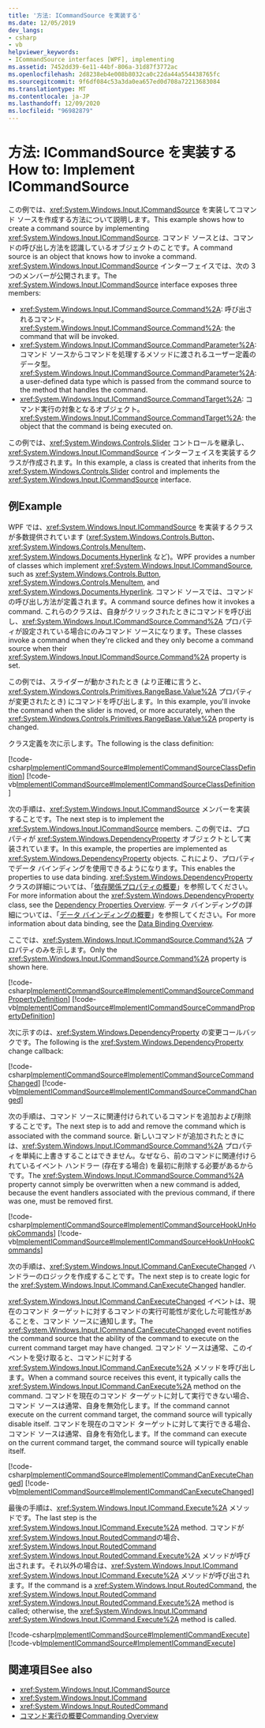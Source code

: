 ```yaml
---
title: '方法: ICommandSource を実装する'
ms.date: 12/05/2019
dev_langs:
- csharp
- vb
helpviewer_keywords:
- ICommandSource interfaces [WPF], implementing
ms.assetid: 7452dd39-6e11-44bf-806a-31d87f3772ac
ms.openlocfilehash: 2d8238eb4e008b8032ca0c22da44a554438765fc
ms.sourcegitcommit: 9f6df084c53a3da0ea657ed0d708a72213683084
ms.translationtype: MT
ms.contentlocale: ja-JP
ms.lasthandoff: 12/09/2020
ms.locfileid: "96982879"
---
```

# <a name="how-to-implement-icommandsource"></a><span data-ttu-id="a61a5-102">方法: ICommandSource を実装する</span><span class="sxs-lookup"><span data-stu-id="a61a5-102">How to: Implement ICommandSource</span></span>

<span data-ttu-id="a61a5-103">この例では、<xref:System.Windows.Input.ICommandSource> を実装してコマンド ソースを作成する方法について説明します。</span><span class="sxs-lookup"><span data-stu-id="a61a5-103">This example shows how to create a command source by implementing <xref:System.Windows.Input.ICommandSource>.</span></span> <span data-ttu-id="a61a5-104">コマンド ソースとは、コマンドの呼び出し方法を認識しているオブジェクトのことです。</span><span class="sxs-lookup"><span data-stu-id="a61a5-104">A command source is an object that knows how to invoke a command.</span></span> <span data-ttu-id="a61a5-105"><xref:System.Windows.Input.ICommandSource> インターフェイスでは、次の 3 つのメンバーが公開されます。</span><span class="sxs-lookup"><span data-stu-id="a61a5-105">The <xref:System.Windows.Input.ICommandSource> interface exposes three members:</span></span>

- <span data-ttu-id="a61a5-106"><xref:System.Windows.Input.ICommandSource.Command%2A>: 呼び出されるコマンド。</span><span class="sxs-lookup"><span data-stu-id="a61a5-106"><xref:System.Windows.Input.ICommandSource.Command%2A>: the command that will be invoked.</span></span>
- <span data-ttu-id="a61a5-107"><xref:System.Windows.Input.ICommandSource.CommandParameter%2A>: コマンド ソースからコマンドを処理するメソッドに渡されるユーザー定義のデータ型。</span><span class="sxs-lookup"><span data-stu-id="a61a5-107"><xref:System.Windows.Input.ICommandSource.CommandParameter%2A>: a user-defined data type which is passed from the command source to the method that handles the command.</span></span>
- <span data-ttu-id="a61a5-108"><xref:System.Windows.Input.ICommandSource.CommandTarget%2A>: コマンド実行の対象となるオブジェクト。</span><span class="sxs-lookup"><span data-stu-id="a61a5-108"><xref:System.Windows.Input.ICommandSource.CommandTarget%2A>: the object that the command is being executed on.</span></span>

<span data-ttu-id="a61a5-109">この例では、<xref:System.Windows.Controls.Slider> コントロールを継承し、<xref:System.Windows.Input.ICommandSource> インターフェイスを実装するクラスが作成されます。</span><span class="sxs-lookup"><span data-stu-id="a61a5-109">In this example, a class is created that inherits from the <xref:System.Windows.Controls.Slider> control and implements the  <xref:System.Windows.Input.ICommandSource> interface.</span></span>
  
## <a name="example"></a><span data-ttu-id="a61a5-110">例</span><span class="sxs-lookup"><span data-stu-id="a61a5-110">Example</span></span>

<span data-ttu-id="a61a5-111">WPF では、<xref:System.Windows.Input.ICommandSource> を実装するクラスが多数提供されています (<xref:System.Windows.Controls.Button>、<xref:System.Windows.Controls.MenuItem>、<xref:System.Windows.Documents.Hyperlink> など)。</span><span class="sxs-lookup"><span data-stu-id="a61a5-111">WPF provides a number of classes which implement <xref:System.Windows.Input.ICommandSource>, such as <xref:System.Windows.Controls.Button>, <xref:System.Windows.Controls.MenuItem>, and <xref:System.Windows.Documents.Hyperlink>.</span></span> <span data-ttu-id="a61a5-112">コマンド ソースでは、コマンドの呼び出し方法が定義されます。</span><span class="sxs-lookup"><span data-stu-id="a61a5-112">A command source defines how it invokes a command.</span></span> <span data-ttu-id="a61a5-113">これらのクラスは、自身がクリックされたときにコマンドを呼び出し、<xref:System.Windows.Input.ICommandSource.Command%2A> プロパティが設定されている場合にのみコマンド ソースになります。</span><span class="sxs-lookup"><span data-stu-id="a61a5-113">These classes invoke a command when they're clicked and they only become a command source when their <xref:System.Windows.Input.ICommandSource.Command%2A> property is set.</span></span>

<span data-ttu-id="a61a5-114">この例では、スライダーが動かされたとき (より正確に言うと、<xref:System.Windows.Controls.Primitives.RangeBase.Value%2A> プロパティが変更されたとき) にコマンドを呼び出します。</span><span class="sxs-lookup"><span data-stu-id="a61a5-114">In this example, you'll invoke the command when the slider is moved, or more accurately, when the <xref:System.Windows.Controls.Primitives.RangeBase.Value%2A> property is changed.</span></span>

<span data-ttu-id="a61a5-115">クラス定義を次に示します。</span><span class="sxs-lookup"><span data-stu-id="a61a5-115">The following is the class definition:</span></span>

[!code-csharp[ImplementICommandSource#ImplementICommandSourceClassDefinition](~/samples/snippets/csharp/VS_Snippets_Wpf/ImplementICommandSource/CSharp/CommandSlider.cs#implementicommandsourceclassdefinition)]
[!code-vb[ImplementICommandSource#ImplementICommandSourceClassDefinition](~/samples/snippets/visualbasic/VS_Snippets_Wpf/ImplementICommandSource/visualbasic/commandslider.vb#implementicommandsourceclassdefinition)]

<span data-ttu-id="a61a5-116">次の手順は、<xref:System.Windows.Input.ICommandSource> メンバーを実装することです。</span><span class="sxs-lookup"><span data-stu-id="a61a5-116">The next step is to implement the <xref:System.Windows.Input.ICommandSource> members.</span></span> <span data-ttu-id="a61a5-117">この例では、プロパティが <xref:System.Windows.DependencyProperty> オブジェクトとして実装されています。</span><span class="sxs-lookup"><span data-stu-id="a61a5-117">In this example, the properties are implemented as <xref:System.Windows.DependencyProperty> objects.</span></span> <span data-ttu-id="a61a5-118">これにより、プロパティでデータ バインディングを使用できるようになります。</span><span class="sxs-lookup"><span data-stu-id="a61a5-118">This enables the properties to use data binding.</span></span> <span data-ttu-id="a61a5-119"><xref:System.Windows.DependencyProperty> クラスの詳細については、「[依存関係プロパティの概要](dependency-properties-overview.md)」を参照してください。</span><span class="sxs-lookup"><span data-stu-id="a61a5-119">For more information about the <xref:System.Windows.DependencyProperty> class, see the [Dependency Properties Overview](dependency-properties-overview.md).</span></span> <span data-ttu-id="a61a5-120">データ バインディングの詳細については、「[データ バインディングの概要](/dotnet/desktop-wpf/data/data-binding-overview)」を参照してください。</span><span class="sxs-lookup"><span data-stu-id="a61a5-120">For more information about data binding, see the [Data Binding Overview](/dotnet/desktop-wpf/data/data-binding-overview).</span></span>

<span data-ttu-id="a61a5-121">ここでは、<xref:System.Windows.Input.ICommandSource.Command%2A> プロパティのみを示します。</span><span class="sxs-lookup"><span data-stu-id="a61a5-121">Only the <xref:System.Windows.Input.ICommandSource.Command%2A> property is shown here.</span></span>

[!code-csharp[ImplementICommandSource#ImplementICommandSourceCommandPropertyDefinition](~/samples/snippets/csharp/VS_Snippets_Wpf/ImplementICommandSource/CSharp/CommandSlider.cs#implementicommandsourcecommandpropertydefinition)]
[!code-vb[ImplementICommandSource#ImplementICommandSourceCommandPropertyDefinition](~/samples/snippets/visualbasic/VS_Snippets_Wpf/ImplementICommandSource/visualbasic/commandslider.vb#implementicommandsourcecommandpropertydefinition)]  
  
<span data-ttu-id="a61a5-122">次に示すのは、<xref:System.Windows.DependencyProperty> の変更コールバックです。</span><span class="sxs-lookup"><span data-stu-id="a61a5-122">The following is the <xref:System.Windows.DependencyProperty> change callback:</span></span>

[!code-csharp[ImplementICommandSource#ImplementICommandSourceCommandChanged](~/samples/snippets/csharp/VS_Snippets_Wpf/ImplementICommandSource/CSharp/CommandSlider.cs#implementicommandsourcecommandchanged)]
[!code-vb[ImplementICommandSource#ImplementICommandSourceCommandChanged](~/samples/snippets/visualbasic/VS_Snippets_Wpf/ImplementICommandSource/visualbasic/commandslider.vb#implementicommandsourcecommandchanged)]

<span data-ttu-id="a61a5-123">次の手順は、コマンド ソースに関連付けられているコマンドを追加および削除することです。</span><span class="sxs-lookup"><span data-stu-id="a61a5-123">The next step is to add and remove the command which is associated with the command source.</span></span> <span data-ttu-id="a61a5-124">新しいコマンドが追加されたときには、<xref:System.Windows.Input.ICommandSource.Command%2A> プロパティを単純に上書きすることはできません。なぜなら、前のコマンドに関連付けられているイベント ハンドラー (存在する場合) を最初に削除する必要があるからです。</span><span class="sxs-lookup"><span data-stu-id="a61a5-124">The <xref:System.Windows.Input.ICommandSource.Command%2A> property cannot simply be overwritten when a new command is added, because the event handlers associated with the previous command, if there was one, must be removed first.</span></span>

[!code-csharp[ImplementICommandSource#ImplementICommandSourceHookUnHookCommands](~/samples/snippets/csharp/VS_Snippets_Wpf/ImplementICommandSource/CSharp/CommandSlider.cs#implementicommandsourcehookunhookcommands)]
[!code-vb[ImplementICommandSource#ImplementICommandSourceHookUnHookCommands](~/samples/snippets/visualbasic/VS_Snippets_Wpf/ImplementICommandSource/visualbasic/commandslider.vb#implementicommandsourcehookunhookcommands)]

<span data-ttu-id="a61a5-125">次の手順は、<xref:System.Windows.Input.ICommand.CanExecuteChanged> ハンドラーのロジックを作成することです。</span><span class="sxs-lookup"><span data-stu-id="a61a5-125">The next step is to create logic for the <xref:System.Windows.Input.ICommand.CanExecuteChanged> handler.</span></span>

<span data-ttu-id="a61a5-126"><xref:System.Windows.Input.ICommand.CanExecuteChanged> イベントは、現在のコマンド ターゲットに対するコマンドの実行可能性が変化した可能性があることを、コマンド ソースに通知します。</span><span class="sxs-lookup"><span data-stu-id="a61a5-126">The <xref:System.Windows.Input.ICommand.CanExecuteChanged> event notifies the command source that the ability of the command to execute on the current command target may have changed.</span></span> <span data-ttu-id="a61a5-127">コマンド ソースは通常、このイベントを受け取ると、コマンドに対する <xref:System.Windows.Input.ICommand.CanExecute%2A> メソッドを呼び出します。</span><span class="sxs-lookup"><span data-stu-id="a61a5-127">When a command source receives this event, it typically calls the <xref:System.Windows.Input.ICommand.CanExecute%2A> method on the command.</span></span> <span data-ttu-id="a61a5-128">コマンドを現在のコマンド ターゲットに対して実行できない場合、コマンド ソースは通常、自身を無効化します。</span><span class="sxs-lookup"><span data-stu-id="a61a5-128">If the command cannot execute on the current command target, the command source will typically disable itself.</span></span> <span data-ttu-id="a61a5-129">コマンドを現在のコマンド ターゲットに対して実行できる場合、コマンド ソースは通常、自身を有効化します。</span><span class="sxs-lookup"><span data-stu-id="a61a5-129">If the command can execute on the current command target, the command source will typically enable itself.</span></span>

[!code-csharp[ImplementICommandSource#ImplementICommandCanExecuteChanged](~/samples/snippets/csharp/VS_Snippets_Wpf/ImplementICommandSource/CSharp/CommandSlider.cs#implementicommandcanexecutechanged)]
[!code-vb[ImplementICommandSource#ImplementICommandCanExecuteChanged](~/samples/snippets/visualbasic/VS_Snippets_Wpf/ImplementICommandSource/visualbasic/commandslider.vb#implementicommandcanexecutechanged)]

<span data-ttu-id="a61a5-130">最後の手順は、<xref:System.Windows.Input.ICommand.Execute%2A> メソッドです。</span><span class="sxs-lookup"><span data-stu-id="a61a5-130">The last step is the <xref:System.Windows.Input.ICommand.Execute%2A> method.</span></span> <span data-ttu-id="a61a5-131">コマンドが <xref:System.Windows.Input.RoutedCommand>の場合、<xref:System.Windows.Input.RoutedCommand> <xref:System.Windows.Input.RoutedCommand.Execute%2A> メソッドが呼び出されます。それ以外の場合は、<xref:System.Windows.Input.ICommand> <xref:System.Windows.Input.ICommand.Execute%2A> メソッドが呼び出されます。</span><span class="sxs-lookup"><span data-stu-id="a61a5-131">If the command is a <xref:System.Windows.Input.RoutedCommand>, the <xref:System.Windows.Input.RoutedCommand> <xref:System.Windows.Input.RoutedCommand.Execute%2A> method is called; otherwise, the <xref:System.Windows.Input.ICommand> <xref:System.Windows.Input.ICommand.Execute%2A> method is called.</span></span>

[!code-csharp[ImplementICommandSource#ImplementICommandExecute](~/samples/snippets/csharp/VS_Snippets_Wpf/ImplementICommandSource/CSharp/CommandSlider.cs#implementicommandexecute)]
[!code-vb[ImplementICommandSource#ImplementICommandExecute](~/samples/snippets/visualbasic/VS_Snippets_Wpf/ImplementICommandSource/visualbasic/commandslider.vb#implementicommandexecute)]

## <a name="see-also"></a><span data-ttu-id="a61a5-132">関連項目</span><span class="sxs-lookup"><span data-stu-id="a61a5-132">See also</span></span>

- <xref:System.Windows.Input.ICommandSource>
- <xref:System.Windows.Input.ICommand>
- <xref:System.Windows.Input.RoutedCommand>
- [<span data-ttu-id="a61a5-133">コマンド実行の概要</span><span class="sxs-lookup"><span data-stu-id="a61a5-133">Commanding Overview</span></span>](commanding-overview.md)
